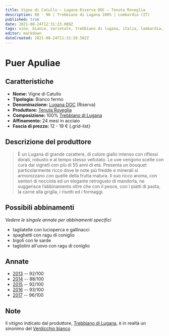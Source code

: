 ```yaml
---
title: Vigne di Catullo – Lugana Riserva DOC – Tenuta Roveglia
description: 88 - 96 | Trebbiano di Lugana 100% | Lombardia (IT)
published: true
date: 2021-08-24T12:31:23.089Z
tags: vino, bianco, varietale, trebbiano di lugana, italia, lombardia, tagliatelle con lucioperca e gallinacci, spaghetti con ragu di coniglio, bigoli con le sarde, tagliolini all'uovo con ragu di coniglio
editor: markdown
dateCreated: 2021-08-24T11:31:20.502Z
---
```


# Puer Apuliae

## Caratteristiche
- **Nome:** Vigne di Catullo
- **Tipologia:** Bianco fermo
- **Denominazione:** [Lugana DOC](/denominazioni/Italia/Lombardia/DOC/Lugana) (Riserva)
- **Produttore:** [Tenuta Roveglia](/produttori/Italia/Lombardia/Tenuta-Roveglia) 
- **Composizione:** 100% [Trebbiano di Lugana](/vitigni/bacca-bianca/trebbiano-di-lugana)
- **Affinamento:** 24 mesi in acciaio
- **Fascia di prezzo:** 12 - 19 €
{.grid-list}

## Descrizione del produttore

> È un Lugana di grande carattere, di colore giallo  intenso con riflessi dorati, robusto e al tempo stesso vellutato. Le  uve vengono scelte con cura dai vigneti con più di 55 anni di età. Presenta un bouquet particolarmente ricco dove le note più fredde e minerali si armonizzano con quelle della frutta matura. Il suo ricco  aroma, con sentori di nocciola ed un elegante retrogusto di mandorla, ne suggerisce l’abbinamento oltre che con il pesce, con i piatti di pasta, la carne alla griglia, i risotti ed i formaggi. 

## Possibili abbinamenti
*Vedere le singole annate per abbinamenti specifici*

- tagliatelle con lucioperca e gallinacci 
- spaghetti con ragu di coniglio 
- bigoli con le sarde 
- tagliolini all'uovo con ragu di coniglio

## Annate
- [2013](/vini/Italia/Lombardia/Tenuta-Roveglia/Vigne-di-Catullo/2013) -- 92/100
- [2014](/vini/Italia/Lombardia/Tenuta-Roveglia/Vigne-di-Catullo/2014) -- 88/100
- [2015](/vini/Italia/Lombardia/Tenuta-Roveglia/Vigne-di-Catullo/2015) -- 92/100
- [2016](/vini/Italia/Lombardia/Tenuta-Roveglia/Vigne-di-Catullo/2016) -- 93/100
- [2017](/vini/Italia/Lombardia/Tenuta-Roveglia/Vigne-di-Catullo/2017) -- 96/100

## Note

Il vitigno indicato dal produttore, [Trebbiano di Lugana](/vitigni/bacca-bianca/trebbiano-di-lugana), è in realtà un sinonimo del [Verdicchio bianco](/vitigni/bacca-bianca/verdicchio-bianco)



